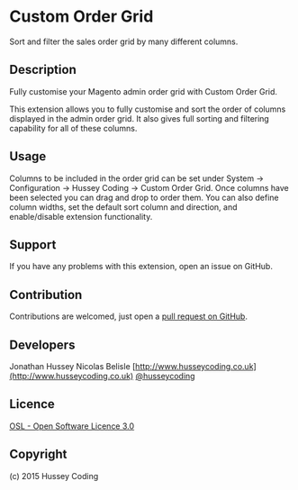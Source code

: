 Custom Order Grid
=================
Sort and filter the sales order grid by many different columns.

Description
-----------
Fully customise your Magento admin order grid with Custom Order Grid.

This extension allows you to fully customise and sort the order of columns displayed in the admin order grid. It also gives full sorting and filtering capability for all of these columns.

Usage
-----
Columns to be included in the order grid can be set under System -> Configuration -> Hussey Coding -> Custom Order Grid.  Once columns have been selected you can drag and drop to order them.  You can also define column widths, set the default sort column and direction, and enable/disable extension functionality.

Support
-------
If you have any problems with this extension, open an issue on GitHub.

Contribution
------------
Contributions are welcomed, just open a [pull request on GitHub](https://help.github.com/articles/using-pull-requests).

Developers
----------
Jonathan Hussey
Nicolas Belisle
[http://www.husseycoding.co.uk](http://www.husseycoding.co.uk)
[@husseycoding](https://twitter.com/husseycoding)

Licence
-------
[OSL - Open Software Licence 3.0](http://opensource.org/licenses/osl-3.0.php)

Copyright
---------
(c) 2015 Hussey Coding
